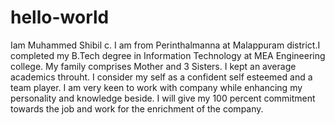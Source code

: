 # hello-world
Iam Muhammed Shibil c. I am from Perinthalmanna at Malappuram district.I completed my B.Tech degree in Information Technology at MEA Engineering college.
My family comprises Mother and 3 Sisters.
I kept an average academics throuht.
I consider my self as a confident self esteemed  and a team player. 
I am very keen to work with company while enhancing my personality and knowledge beside.
I will give my 100 percent commitment towards the job and work for the enrichment of the company.
